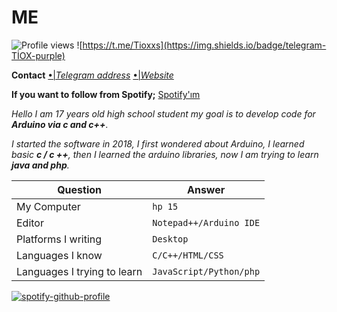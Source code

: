 # ME
![Profile views](https://gpvc.arturio.dev/Tioxs) ![https://t.me/Tioxxs](https://img.shields.io/badge/telegram-TİOX-purple)

**Contact**
[•|*Telegram address*](http://t.me/tioxxs)
[•|*Website*](http://tioxusta.cf)

**If you want to follow from Spotify;** [Spotify'ım](https://open.spotify.com/user/l7j67cufcf0x53xe0ak3tg84x?si=YBcMCz9KS-CDyPTnZV-7Qg
)

*Hello I am 17 years old high school student my goal is to develop code for **Arduino via c and c++**.*


*I started the software in 2018, I first wondered about Arduino, I learned basic **c / c ++**, then I learned the arduino libraries, now I am trying to learn **java and php**.*



Question | Answer
--- | --- 
My Computer  | `hp 15`
Editor  | `Notepad++/Arduino IDE`
Platforms I writing | `Desktop`
Languages I know  | `C/C++/HTML/CSS`
Languages I trying to learn | `JavaScript/Python/php`

[![spotify-github-profile](https://spotify-github-profile.vercel.app/api/view?uid=l7j67cufcf0x53xe0ak3tg84x&cover_image=false)](https://github.com/kittinan/spotify-github-profile)

